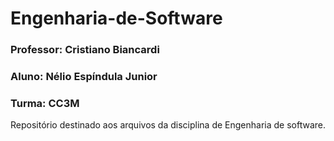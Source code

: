 # Engenharia-de-Software

### Professor: Cristiano Biancardi
### Aluno: Nélio Espíndula Junior
### Turma: CC3M

Repositório destinado aos arquivos da disciplina de Engenharia de software.
